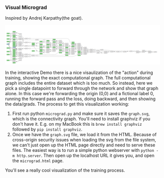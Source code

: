 ### Visual Micrograd
Inspired by Andrej Karpathy(the goat).

![vizualization](<action.png>)


In the interactive Demo there is a nice visaulization of the "action" during training, showing the exact computational graph. The full computational graph includes the entire dataset which is too much. So instead, here we pick a single datapoint to forward through the network and show that graph alone. In this case we're forwarding the origin (0,0) and a fictional label 0, running the forward pass and the loss, doing backward, and then showing the data/grads. The process to get this visualization working:

1. First run python `micrograd.py` and make sure it saves the `graph.svg`, which is the connectivity graph. You'll need to install graphviz if you don't have it. E.g. on my MacBook this is `brew install graphviz` followed by `pip install graphviz`.
2. Once we have the `graph.svg` file, we load it from the HTML. Because of cross-origin security issues when loading the svg from the file system, we can't just open up the HTML page directly and need to serve these files. The easiest way is to run a simple python webserver with `python -m http.server`. Then open up the localhost URL it gives you, and open the `micrograd.html` page. 

You'll see a really cool visualization of the training process.
